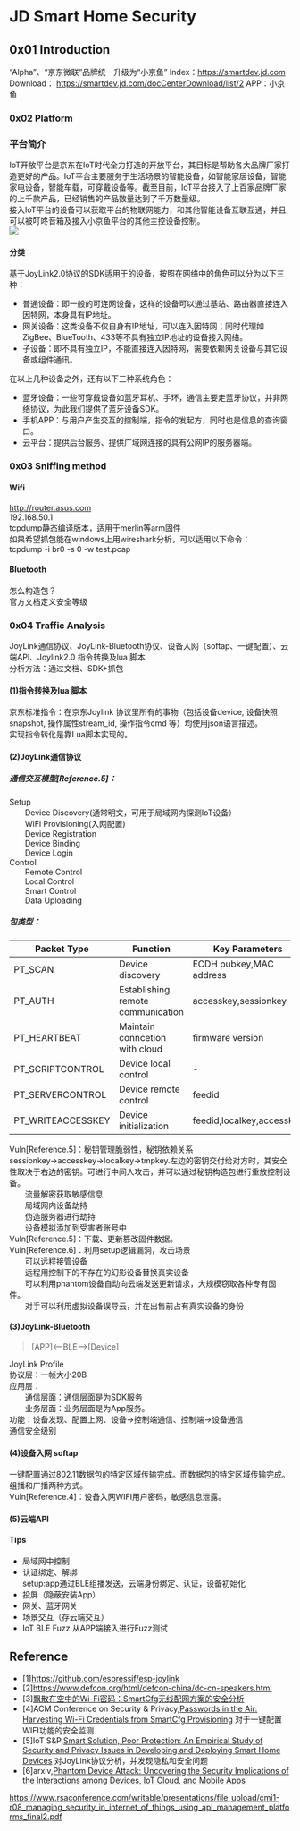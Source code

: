 # JD Smart Home Security
## 0x01 Introduction
“Alpha”、“京东微联”品牌统一升级为“小京鱼”
Index：https://smartdev.jd.com
Download： https://smartdev.jd.com/docCenterDownload/list/2
APP：小京鱼
### 0x02 Platform
### 平台简介
IoT开放平台是京东在IoT时代全力打造的开放平台，其目标是帮助各大品牌厂家打造更好的产品。IoT平台主要服务于生活场景的智能设备，如智能家居设备，智能家电设备，智能车载，可穿戴设备等。截至目前，IoT平台接入了上百家品牌厂家的上千款产品，已经销售的产品数量达到了千万数量级。   
接入IoT平台的设备可以获取平台的物联网能力，和其他智能设备互联互通，并且可以被叮咚音箱及接入小京鱼平台的其他主控设备控制。   
![](https://raw.githubusercontent.com/ReAbout/IoT-Home/master/images/jd_iot_1.png?token=AI5pPcdcwF6L-p2BPeCUhKmvxV019nufks5cfixDwA%3D%3D)   
#### 分类
基于JoyLink2.0协议的SDK适用于的设备，按照在网络中的角色可以分为以下三种：   
- 普通设备：即一般的可连网设备，这样的设备可以通过基站、路由器直接连入因特网，本身具有IP地址。   
- 网关设备：这类设备不仅自身有IP地址，可以连入因特网；同时代理如ZigBee、BlueTooth、433等不具有独立IP地址的设备接入网络。   
- 子设备：即不具有独立IP，不能直接连入因特网，需要依赖网关设备与其它设备或组件通讯。   

在以上几种设备之外，还有以下三种系统角色：   
- 蓝牙设备：一些可穿戴设备如蓝牙耳机、手环，通信主要走蓝牙协议，并非网络协议，为此我们提供了蓝牙设备SDK。  
- 手机APP：与用户产生交互的控制端，指令的发起方，同时也是信息的查询窗口。   
- 云平台：提供后台服务、提供广域网连接的具有公网IP的服务器端。   
### 0x03 Sniffing method
#### Wifi
http://router.asus.com    
192.168.50.1   
tcpdump静态编译版本，适用于merlin等arm固件   
如果希望抓包能在windows上用wireshark分析，可以适用以下命令：      
tcpdump -i br0 -s 0 -w test.pcap   
#### Bluetooth
怎么构造包？  
官方文档定义安全等级   
### 0x04 Traffic Analysis
JoyLink通信协议、JoyLink-Bluetooth协议、设备入网（softap、一键配置）、云端API、Joylink2.0 指令转换及lua 脚本   
分析方法：通过文档、SDK+抓包   
#### (1)指令转换及lua 脚本
京东标准指令：在京东Joylink 协议里所有的事物（包括设备device, 设备快照snapshot, 操作属性stream_id, 操作指令cmd 等）均使用json语言描述。   
实现指令转化是靠Lua脚本实现的。   
#### (2)JoyLink通信协议   
##### 通信交互模型[Reference.5]：   
Setup   
&emsp;&emsp;Device Discovery(通常明文，可用于局域网内探测IoT设备）   
&emsp;&emsp;WiFi Provisioning(入网配置)   
&emsp;&emsp;Device Registration    
&emsp;&emsp;Device Binding   
&emsp;&emsp;Device Login   
Control   
&emsp;&emsp;Remote Control   
&emsp;&emsp;Local Control   
&emsp;&emsp;Smart Control   
&emsp;&emsp;Data Uploading   
##### 包类型：
|Packet Type|Function|Key Parameters|
|------|-------|------|
|PT_SCAN|Device discovery|ECDH pubkey,MAC address|   
|PT_AUTH|Establishing remote communication|accesskey,sessionkey|   
|PT_HEARTBEAT|Maintain conncetion with cloud|firmware version|
|PT_SCRIPTCONTROL|Device local control|-|
|PT_SERVERCONTROL|Device remote control|feedid|   
|PT_WRITEACCESSKEY|Device initialization|feedid,localkey,accesskey|

Vuln[Reference.5]：秘钥管理脆弱性，秘钥依赖关系sessionkey→accesskey→localkey→tmpkey.左边的密钥交付给对方时，其安全性取决于右边的密钥。可进行中间人攻击，并可以通过秘钥构造包进行重放控制设备。   
&emsp;&emsp;流量解密获取敏感信息  
&emsp;&emsp;局域网内设备劫持   
&emsp;&emsp;伪造服务器进行劫持   
&emsp;&emsp;设备模拟添加到受害者账号中   
Vuln[Reference.5]：下载、更新篡改固件数据。   
Vuln[Reference.6]：利用setup逻辑漏洞，攻击场景   
&emsp;&emsp;可以远程接管设备   
&emsp;&emsp;远程用控制下的不存在的幻影设备替换真实设备    
&emsp;&emsp;可以利用phantom设备自动向云端发送更新请求，大规模窃取各种专有固件。   
&emsp;&emsp;对手可以利用虚拟设备误导云，并在出售前占有真实设备的身份   
#### (3)JoyLink-Bluetooth
> [APP]<—BLE—>[Device] 

JoyLink Profile   
协议层：一帧大小20B   
应用层：     
&emsp;&emsp;通信层面：通信层面是为SDK服务      
&emsp;&emsp;业务层面：业务层面是为App服务。      
功能：设备发现、配置上网、设备->控制端通信、控制端->设备通信   
通信安全级别   
#### (4)设备入网 softap
一键配置通过802.11数据包的特定区域传输完成。而数据包的特定区域传输完成。   
组播和广播两种方式。   
Vuln[Reference.4]：设备入网WIFI用户密码，敏感信息泄露。

#### (5)云端API

#### Tips
- 局域网中控制   
- 认证绑定、解绑    
setup:app通过BLE组播发送，云端身份绑定、认证，设备初始化    
- 投屏（隐蔽安装App）
- 网关、蓝牙网关   
- 场景交互（存云端交互）      
- IoT BLE Fuzz 从APP端接入进行Fuzz测试
## Reference
- [1]https://github.com/espressif/esp-joylink
- [2]https://www.defcon.org/html/defcon-china/dc-cn-speakers.html
- [3][飘散在空中的Wi-Fi密码：SmartCfg无线配网方案的安全分析](https://zhuanlan.zhihu.com/p/35664962)
- [4]ACM Conference on Security & Privacy,[Passwords in the Air: Harvesting Wi-Fi Credentials from SmartCfg Provisioning](https://loccs.sjtu.edu.cn/~romangol/publications/wisec18.pdf) 对于一键配置WIFI功能的安全监测
- [5]IoT S&P,[Smart Solution, Poor Protection: An Empirical Study of Security and Privacy Issues in Developing and Deploying Smart Home Devices](https://loccs.sjtu.edu.cn/~romangol/publications/iotsp17.pdf) 对JoyLink协议分析，并发现隐私和安全问题
- [6]arxiv,[Phantom Device Attack: Uncovering the Security Implications of the Interactions among Devices, IoT Cloud, and Mobile Apps](https://arxiv.org/abs/1811.03241)

https://www.rsaconference.com/writable/presentations/file_upload/cmi1-r08_managing_security_in_internet_of_things_using_api_management_platforms_final2.pdf
